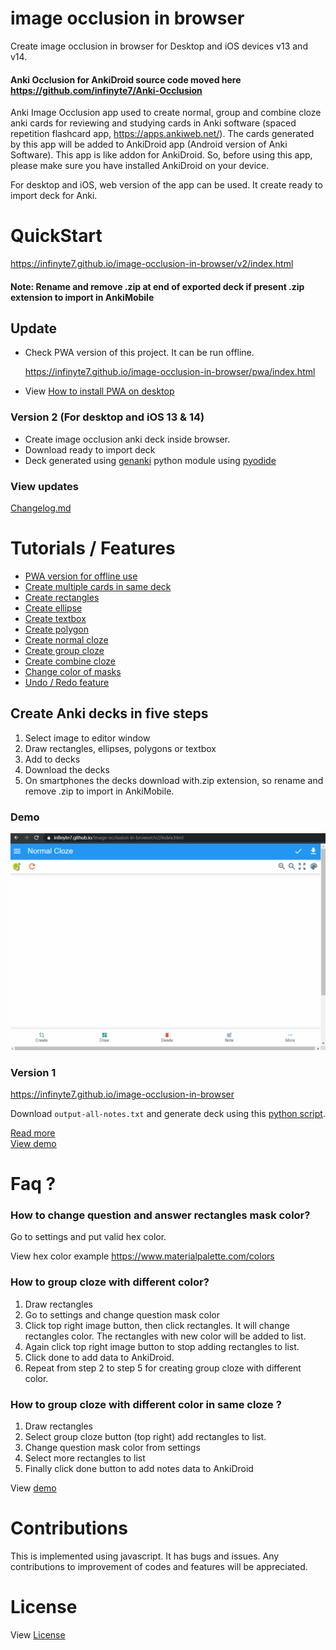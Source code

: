 # image occlusion in browser

Create image occlusion in browser for Desktop and iOS devices v13 and v14.

#### Anki Occlusion for AnkiDroid source code moved here https://github.com/infinyte7/Anki-Occlusion

Anki Image Occlusion app used to create normal, group and combine cloze anki cards for reviewing and studying cards in Anki software (spaced repetition flashcard app, https://apps.ankiweb.net/). The cards generated by this app will be added to AnkiDroid app (Android version of Anki Software). This app is like addon for AnkiDroid. So, before using this app, please make sure you have installed AnkiDroid on your device.

For desktop and iOS, web version of the app can be used. It create ready to import deck for Anki.

# QuickStart
https://infinyte7.github.io/image-occlusion-in-browser/v2/index.html

#### Note: Rename and remove .zip at end of exported deck if present .zip extension to import in AnkiMobile

## Update
- Check PWA version of this project. It can be run offline.

    https://infinyte7.github.io/image-occlusion-in-browser/pwa/index.html

- View [How to install PWA on desktop](demo/install_pwa.gif)

### Version 2 (For desktop and iOS 13 & 14)
- Create image occlusion anki deck inside browser.
- Download ready to import deck
- Deck generated using [genanki](https://github.com/kerrickstaley/genanki) python module using [pyodide](https://github.com/iodide-project/pyodide)


### View updates
[Changelog.md](Changelog.md)


# Tutorials / Features
- [PWA version for offline use](demo/install_pwa.gif)
- [Create multiple cards in same deck](demo/multiple_cards.gif)
- [Create rectangles](demo/demo_draw_anywhere.gif)
- [Create ellipse](https://github.com/infinyte7/image-occlusion-in-browser/blob/master/demo/demo_multiple_polygon.gif)
- [Create textbox](https://github.com/infinyte7/image-occlusion-in-browser/blob/master/demo/demo_text_box.gif)
- [Create polygon](https://github.com/infinyte7/image-occlusion-in-browser/blob/master/demo/demo_multiple_polygon.gif)
- [Create normal cloze](demo/demo_create.gif)
- [Create group cloze](demo/demo_group_element.gif)
- [Create combine cloze](demo/combine_cloze_demo_browser.gif)
- [Change color of masks](demo/demo_change_color.gif)
- [Undo / Redo feature](https://github.com/infinyte7/image-occlusion-in-browser/blob/master/demo/demo_undo_redo.gif)


## Create Anki decks in five steps
1. Select image to editor window
2. Draw rectangles, ellipses, polygons or textbox
3. Add to decks
4. Download the decks
5. On smartphones the decks download with.zip extension, so rename and remove .zip to import in AnkiMobile.

### Demo
![](demo/multiple_cards.gif)

### Version 1
https://infinyte7.github.io/image-occlusion-in-browser

Download ```output-all-notes.txt``` and generate deck using this [python script](https://github.com/infinyte7/image-occlusion-in-browser/blob/master/image-occ-deck-export.py).

[Read more](Create-In-Browser.md)<br>
[View demo](demo/combine_cloze_demo_browser.gif)

# Faq ?
### How to change question and answer rectangles mask color?
Go to settings and put valid hex color.

View hex color example https://www.materialpalette.com/colors

### How to group cloze with different color?
1. Draw rectangles
2. Go to settings and change question mask color
3. Click top right image button, then click rectangles. It will change rectangles color. The rectangles with new color will be added to list.
4. Again click top right image button to stop adding rectangles to list. 
5. Click done to add data to AnkiDroid.
6. Repeat from step 2 to step 5 for creating group cloze with different color.

### How to group cloze with different color in same cloze ?
1. Draw rectangles
2. Select group cloze button (top right) add rectangles to list.
3. Change question mask color from settings
4. Select more rectangles to list
5. Finally click done button to add notes data to AnkiDroid

View [demo](https://user-images.githubusercontent.com/12841290/95605099-0d038b00-0a8b-11eb-81ed-58a7e03c254e.gif)

# Contributions
This is implemented using javascript. It has bugs and issues. Any contributions to improvement of codes and features will be appreciated.

# License
View [License](License.md)